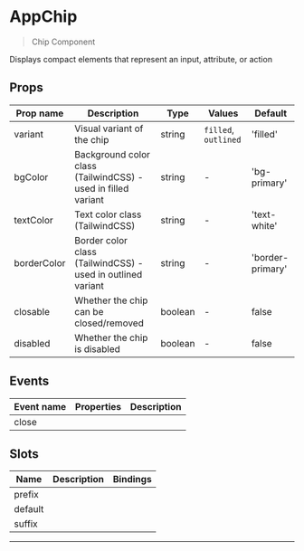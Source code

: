 # AppChip

> Chip Component

Displays compact elements that represent an input, attribute, or action

## Props

| Prop name   | Description                                                   | Type    | Values               | Default          |
| ----------- | ------------------------------------------------------------- | ------- | -------------------- | ---------------- |
| variant     | Visual variant of the chip                                    | string  | `filled`, `outlined` | 'filled'         |
| bgColor     | Background color class (TailwindCSS) - used in filled variant | string  | -                    | 'bg-primary'     |
| textColor   | Text color class (TailwindCSS)                                | string  | -                    | 'text-white'     |
| borderColor | Border color class (TailwindCSS) - used in outlined variant   | string  | -                    | 'border-primary' |
| closable    | Whether the chip can be closed/removed                        | boolean | -                    | false            |
| disabled    | Whether the chip is disabled                                  | boolean | -                    | false            |

## Events

| Event name | Properties | Description |
| ---------- | ---------- | ----------- |
| close      |            |

## Slots

| Name    | Description | Bindings |
| ------- | ----------- | -------- |
| prefix  |             |          |
| default |             |          |
| suffix  |             |          |

---
